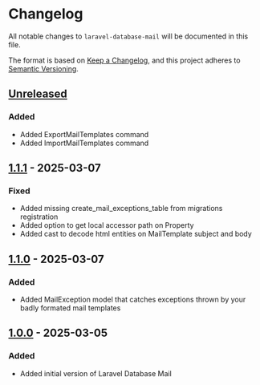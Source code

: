 # Changelog

All notable changes to `laravel-database-mail` will be documented in this file.

The format is based on [Keep a Changelog](https://keepachangelog.com/en/1.1.0/),
and this project adheres to [Semantic Versioning](https://semver.org/spec/v2.0.0.html).

## [Unreleased]
### Added
- Added ExportMailTemplates command
- Added ImportMailTemplates command

## [1.1.1] - 2025-03-07
### Fixed
- Added missing create_mail_exceptions_table from migrations registration
- Added option to get local accessor path on Property
- Added cast to decode html entities on MailTemplate subject and body

## [1.1.0] - 2025-03-07
### Added
- Added MailException model that catches exceptions thrown by your badly formated mail templates

## [1.0.0] - 2025-03-05
### Added
- Added initial version of Laravel Database Mail

[unreleased]: https://github.com/martinpetricko/laravel-database-mail/compare/1.1.1...HEAD
[1.1.1]: https://github.com/martinpetricko/laravel-database-mail/compare/1.1.0...1.1.1
[1.1.0]: https://github.com/martinpetricko/laravel-database-mail/compare/1.0.0...1.1.0
[1.0.0]: https://github.com/martinpetricko/laravel-database-mail/releases/tag/1.0.0
